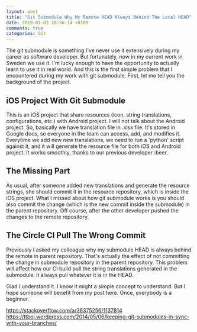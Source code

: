 ```yaml
---
layout: post
title: "Git Submodule Why My Remote HEAD Always Behind The Local HEAD"
date: 2019-01-03 18:56:14 +0100
comments: true
categories: Git 
---
```


The git submodule is something I've never use it extensively during my career as software developer. But fortunately, now in my current work in Sweden we use it. I'm lucky enough to have the opportunity to actually learn to use it in real world. And this is the first simple problem that I encountered during my work with git submodule. First, let me tell you the background of the project.

<!-- more -->

<h2>iOS Project With Git Submodule</h2>
This is an iOS project that share resources (icon, string translations, configurations, etc.) with Android project. I will not talk about the Android project. So, basically we have translation file in .xlsx file. It's stored in Google docs, so everyone in the team can access, add, and modifies it. Everytime we add new new translations, we need to run a 'python' script against it, and it will generate the resource file for both iOS and Android project. It works smoothly, thanks to our previous
developer :beer.

<h2>The Missing Part</h2>
As usual, after someone added new translations and generate the resource strings, she should commit it in the resource repository, which is inside the iOS project. What I missed about how git submodule works is you should also commit the change (which is the new commit inside the submodule) in the parent repository. Off course, after the other developer pushed the changes to the remote repository.

<h2>The Circle CI Pull The Wrong Commit</h2>
Previously I asked my colleague why my submodule HEAD is always behind the remote in parent repository. That's actually the effect of not committing the change in submodule repository in the parent repository. This problem will affect how our CI build pull the string translations generated in the submodule: it always pull whatever it is in the HEAD.

Glad I understand it. I know it might a simple concept to understand. But I hope someone will benefit from my post here. Once, everybody is a beginner.

https://stackoverflow.com/a/36375256/1137814
https://ttboj.wordpress.com/2014/05/06/keeping-git-submodules-in-sync-with-your-branches/
